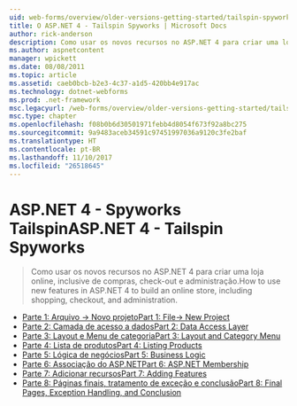 ```yaml
---
uid: web-forms/overview/older-versions-getting-started/tailspin-spyworks/index
title: O ASP.NET 4 - Tailspin Spyworks | Microsoft Docs
author: rick-anderson
description: Como usar os novos recursos no ASP.NET 4 para criar uma loja online, inclusive de compras, check-out e administração.
ms.author: aspnetcontent
manager: wpickett
ms.date: 08/08/2011
ms.topic: article
ms.assetid: caeb0bcb-b2e3-4c37-a1d5-420bb4e917ac
ms.technology: dotnet-webforms
ms.prod: .net-framework
msc.legacyurl: /web-forms/overview/older-versions-getting-started/tailspin-spyworks
msc.type: chapter
ms.openlocfilehash: f08b0b6d30501971febb4d8054f673f92a8bc275
ms.sourcegitcommit: 9a9483aceb34591c97451997036a9120c3fe2baf
ms.translationtype: HT
ms.contentlocale: pt-BR
ms.lasthandoff: 11/10/2017
ms.locfileid: "26518645"
---
```

<a name="aspnet-4---tailspin-spyworks"></a><span data-ttu-id="e96dd-103">ASP.NET 4 - Spyworks Tailspin</span><span class="sxs-lookup"><span data-stu-id="e96dd-103">ASP.NET 4 - Tailspin Spyworks</span></span>
====================
> <span data-ttu-id="e96dd-104">Como usar os novos recursos no ASP.NET 4 para criar uma loja online, inclusive de compras, check-out e administração.</span><span class="sxs-lookup"><span data-stu-id="e96dd-104">How to use new features in ASP.NET 4 to build an online store, including shopping, checkout, and administration.</span></span>


- [<span data-ttu-id="e96dd-105">Parte 1: Arquivo -> Novo projeto</span><span class="sxs-lookup"><span data-stu-id="e96dd-105">Part 1: File-> New Project</span></span>](tailspin-spyworks-part-1.md)
- [<span data-ttu-id="e96dd-106">Parte 2: Camada de acesso a dados</span><span class="sxs-lookup"><span data-stu-id="e96dd-106">Part 2: Data Access Layer</span></span>](tailspin-spyworks-part-2.md)
- [<span data-ttu-id="e96dd-107">Parte 3: Layout e Menu de categoria</span><span class="sxs-lookup"><span data-stu-id="e96dd-107">Part 3: Layout and Category Menu</span></span>](tailspin-spyworks-part-3.md)
- [<span data-ttu-id="e96dd-108">Parte 4: Lista de produtos</span><span class="sxs-lookup"><span data-stu-id="e96dd-108">Part 4: Listing Products</span></span>](tailspin-spyworks-part-4.md)
- [<span data-ttu-id="e96dd-109">Parte 5: Lógica de negócios</span><span class="sxs-lookup"><span data-stu-id="e96dd-109">Part 5: Business Logic</span></span>](tailspin-spyworks-part-5.md)
- [<span data-ttu-id="e96dd-110">Parte 6: Associação do ASP.NET</span><span class="sxs-lookup"><span data-stu-id="e96dd-110">Part 6: ASP.NET Membership</span></span>](tailspin-spyworks-part-6.md)
- [<span data-ttu-id="e96dd-111">Parte 7: Adicionar recursos</span><span class="sxs-lookup"><span data-stu-id="e96dd-111">Part 7: Adding Features</span></span>](tailspin-spyworks-part-7.md)
- [<span data-ttu-id="e96dd-112">Parte 8: Páginas finais, tratamento de exceção e conclusão</span><span class="sxs-lookup"><span data-stu-id="e96dd-112">Part 8: Final Pages, Exception Handling, and Conclusion</span></span>](tailspin-spyworks-part-8.md)
